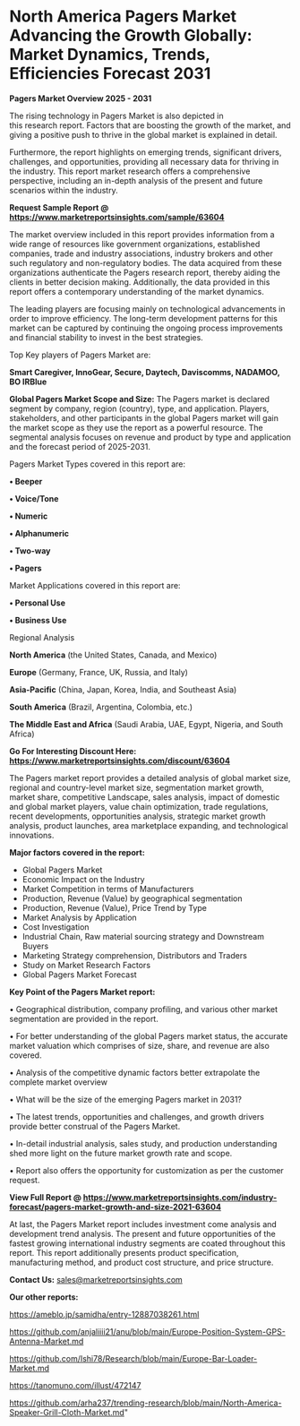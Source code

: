 # North America Pagers Market Advancing the Growth Globally: Market Dynamics, Trends, Efficiencies Forecast 2031

<Strong> Pagers Market Overview 2025 - 2031</strong>

The rising technology in Pagers Market is also depicted in this research report. Factors that are boosting the growth of the market, and giving a positive push to thrive in the global market is explained in detail.

Furthermore, the report highlights on emerging trends, significant drivers, challenges, and opportunities, providing all necessary data for thriving in the industry. This report market research offers a comprehensive perspective, including an in-depth analysis of the present and future scenarios within the industry.

<strong>Request Sample Report @ <a href=https://www.marketreportsinsights.com/sample/63604>https://www.marketreportsinsights.com/sample/63604</a></strong>

The market overview included in this report provides information from a wide range of resources like government organizations, established companies, trade and industry associations, industry brokers and other such regulatory and non-regulatory bodies. The data acquired from these organizations authenticate the Pagers research report, thereby aiding the clients in better decision making. Additionally, the data provided in this report offers a contemporary understanding of the market dynamics.

The leading players are focusing mainly on technological advancements in order to improve efficiency. The long-term development patterns for this market can be captured by continuing the ongoing process improvements and financial stability to invest in the best strategies.

Top Key players of Pagers Market are:

<strong>Smart Caregiver, InnoGear, Secure, Daytech, Daviscomms, NADAMOO, BO IRBlue</strong>

<strong><b>Global Pagers Market Scope and Size:</b></strong>
The Pagers market is declared segment by company, region (country), type, and application. Players, stakeholders, and other participants in the global Pagers market will gain the market scope as they use the report as a powerful resource. The segmental analysis focuses on revenue and product by type and application and the forecast period of 2025-2031.

Pagers Market Types covered in this report are:

<strong>• Beeper

• Voice/Tone

• Numeric

• Alphanumeric

• Two-way

• Pagers</strong>

Market Applications covered in this report are:

<strong>• Personal Use

• Business Use</strong> 

Regional Analysis

<strong>North America</strong> (the United States, Canada, and Mexico)

<strong>Europe</strong> (Germany, France, UK, Russia, and Italy)

<strong>Asia-Pacific</strong> (China, Japan, Korea, India, and Southeast Asia)

<strong>South America</strong> (Brazil, Argentina, Colombia, etc.)

<strong>The Middle East and Africa</strong> (Saudi Arabia, UAE, Egypt, Nigeria, and South Africa)

<strong>Go For Interesting Discount Here: <a href=https://www.marketreportsinsights.com/discount/63604>https://www.marketreportsinsights.com/discount/63604</a></strong>

The Pagers market report provides a detailed analysis of global market size, regional and country-level market size, segmentation market growth, market share, competitive Landscape, sales analysis, impact of domestic and global market players, value chain optimization, trade regulations, recent developments, opportunities analysis, strategic market growth analysis, product launches, area marketplace expanding, and technological innovations.

<strong><b>Major factors covered in the report:</b></strong>
<ul>
  <li>Global Pagers Market </li>
  <li>Economic Impact on the Industry</li>
  <li>Market Competition in terms of Manufacturers</li>
  <li>Production, Revenue (Value) by geographical segmentation</li>
  <li>Production, Revenue (Value), Price Trend by Type</li>
  <li>Market Analysis by Application</li>
  <li>Cost Investigation</li>
  <li>Industrial Chain, Raw material sourcing strategy and Downstream Buyers</li>
  <li>Marketing Strategy comprehension, Distributors and Traders</li>
  <li>Study on Market Research Factors</li>
  <li>Global Pagers Market Forecast</li>
</ul>

<strong><b>Key Point of the Pagers Market report:</b></strong>

• Geographical distribution, company profiling, and various other market segmentation are provided in the report.

• For better understanding of the global Pagers market status, the accurate market valuation which comprises of size, share, and revenue are also covered.

• Analysis of the competitive dynamic factors better extrapolate the complete market overview

• What will be the size of the emerging Pagers market in 2031?

• The latest trends, opportunities and challenges, and growth drivers provide better construal of the Pagers Market.

• In-detail industrial analysis, sales study, and production understanding shed more light on the future market growth rate and scope.

• Report also offers the opportunity for customization as per the customer request.

<strong><b>View Full Report @ <a href=https://www.marketreportsinsights.com/industry-forecast/pagers-market-growth-and-size-2021-63604>https://www.marketreportsinsights.com/industry-forecast/pagers-market-growth-and-size-2021-63604</a></b></strong>


At last, the Pagers Market report includes investment come analysis and development trend analysis. The present and future opportunities of the fastest growing international industry segments are coated throughout this report. This report additionally presents product specification, manufacturing method, and product cost structure, and price structure.

<strong>Contact Us:</strong>
sales@marketreportsinsights.com

<strong>Our other reports:</strong>

<a href=https://ameblo.jp/samidha/entry-12887038261.html>https://ameblo.jp/samidha/entry-12887038261.html</a>

<a href=https://github.com/anjaliiii21/anu/blob/main/Europe-Position-System-GPS-Antenna-Market.md>https://github.com/anjaliiii21/anu/blob/main/Europe-Position-System-GPS-Antenna-Market.md</a>

<a href=https://github.com/Ishi78/Research/blob/main/Europe-Bar-Loader-Market.md>https://github.com/Ishi78/Research/blob/main/Europe-Bar-Loader-Market.md</a>

<a href=https://tanomuno.com/illust/472147>https://tanomuno.com/illust/472147</a>

<a href=https://github.com/arha237/trending-research/blob/main/North-America-Speaker-Grill-Cloth-Market.md>https://github.com/arha237/trending-research/blob/main/North-America-Speaker-Grill-Cloth-Market.md</a>"

